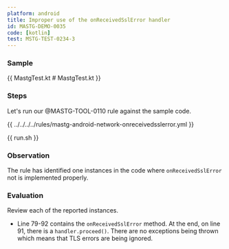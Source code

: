 ```yaml
---
platform: android
title: Improper use of the onReceivedSslError handler
id: MASTG-DEMO-0035
code: [kotlin]
test: MSTG-TEST-0234-3
---
```


### Sample

{{ MastgTest.kt # MastgTest.kt }}

### Steps

Let's run our @MASTG-TOOL-0110 rule against the sample code.

{{ ../../../../rules/mastg-android-network-onreceivedsslerror.yml }}

{{ run.sh }}

### Observation

The rule has identified one instances in the code where `onReceivedSslError` not is implemented properly.

### Evaluation

Review each of the reported instances.

- Line 79-92 contains the `onReceivedSslError` method. At the end, on line 91, there is a `handler.proceed()`. There are no exceptions being thrown which means that TLS errors are being ignored.
